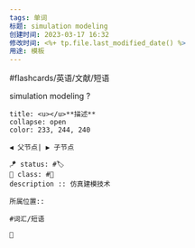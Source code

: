 ```yaml
---
tags: 单词
标题: simulation modeling
创建时间: 2023-03-17 16:32
修改时间: <%+ tp.file.last_modified_date() %>
用途: 模板
---
```


#flashcards/英语/文献/短语  

simulation modeling
?
```ad-info
title: <u></u>**描述**
collapse: open
color: 233, 244, 240

◀️ 父节点| ▶️ 子节点

🪁 status: #🏷️
🎏 class: #📇 
description :: 仿真建模技术

所属位置:: 

#词汇/短语

📎 
```
<!--SR:!2023-06-18,3,250-->
